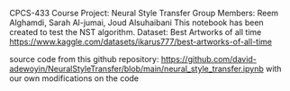 

CPCS-433 Course Project: Neural Style Transfer
Group Members: Reem Alghamdi, Sarah Al-jumai, Joud Alsuhaibani
This notebook has been created to test the NST algorithm. 
Dataset: Best Artworks of all time https://www.kaggle.com/datasets/ikarus777/best-artworks-of-all-time 



source code from 
this github repository: https://github.com/david-adewoyin/NeuralStyleTransfer/blob/main/neural_style_transfer.ipynb 
with our own modifications on the code
